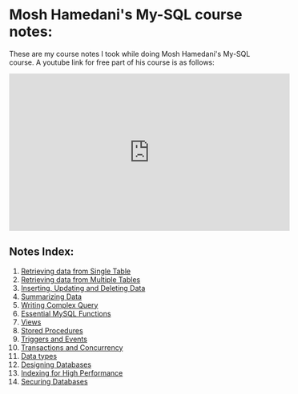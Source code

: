 # Mosh Hamedani's My-SQL course notes:
These are my course notes I took while doing Mosh Hamedani's My-SQL course. A youtube link for free part of his course is as follows:

<iframe width="560" height="315" src="https://www.youtube.com/embed/7S_tz1z_5bA" title="YouTube video player" frameborder="0" allow="accelerometer; autoplay; clipboard-write; encrypted-media; gyroscope; picture-in-picture" allowfullscreen></iframe>


## Notes Index:
1. [Retrieving data from Single Table](1.%20Retrieving%20data%20from%20Single%20Table/1.%20Retrieving%20data%20from%20Single%20Table.md)
2. [Retrieving data from Multiple Tables](2.%20Retrieving%20data%20from%20Multiple%20Tables/2.%20Retrieving%20data%20from%20Multiple%20Tables.md)
3. [Inserting, Updating and Deleting Data](3.%20Inserting%2C%20Updating%20and%20Deleting%20Data/3.%20Inserting%2C%20Updating%20and%20Deleting%20Data.md)
4. [Summarizing Data](4.%20Summarizing%20Data/4.%20Summarizing%20Data.md)
5. [Writing Complex Query](5.%20Writing%20Complex%20Query/5.%20Writing%20Complex%20Query.md)
6. [Essential MySQL Functions](6.%20Essential%20MySQL%20Functions/6.%20Essential%20MySQL%20Functions.md)
7. [Views](7.%20Views/7.%20Views.md)
8. [Stored Procedures](8.%20Stored%20Procedures/8.%20Stored%20Procedures.md)
9. [Triggers and Events](9.%20Triggers%20and%20Events/9.%20Triggers%20and%20Events.md)
10. [Transactions and Concurrency](10.%20Transactions%20and%20Concurrency/10.%20Transactions%20and%20Concurrency.md)
11. [Data types](11.%20Data%20types/11.%20Data%20types.md)
12. [Designing Databases](12.%20Designing%20Databases/12.%20Designing%20Databases.md)
13. [Indexing for High Performance](13.%20Indexing%20for%20High%20Performance/13.%20Indexing%20for%20High%20Performance.md)
14. [Securing Databases](14.%20Securing%20Databases/14.%20Securing%20Databases.md)